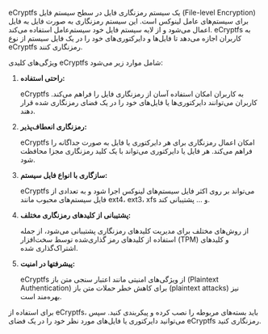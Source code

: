 eCryptfs یک سیستم رمزنگاری فایل در سطح سیستم فایل (File-level Encryption) برای سیستم‌های عامل لینوکس است. این سیستم رمزنگاری به صورت فایل به فایل اعمال می‌شود و از لایه سیستم فایل خود سیستم‌عامل استفاده می‌کند. eCryptfs به کاربران اجازه می‌دهد تا فایل‌ها و دایرکتوری‌های خود را در یک فایل سیستم از نوع eCryptfs رمزنگاری کنند.

ویژگی‌های کلیدی eCryptfs شامل موارد زیر می‌شود:

1. **راحتی استفاده:**

   
   eCryptfs به کاربران امکان استفاده آسان از رمزنگاری فایل را فراهم می‌کند. کاربران می‌توانند دایرکتوری‌ها یا فایل‌های خود را در یک فضای رمزنگاری شده قرار دهند.

3. **رمزنگاری انعطاف‌پذیر:**

   
   eCryptfs امکان اعمال رمزنگاری برای هر دایرکتوری یا فایل به صورت جداگانه را فراهم می‌کند. هر فایل یا دایرکتوری می‌تواند با یک کلید رمزنگاری مجزا محافظت شود.

5. **سازگاری با انواع فایل سیستم:**

   
   eCryptfs می‌تواند بر روی اکثر فایل سیستم‌های لینوکس اجرا شود و به تعدادی از فایل سیستم‌های محبوب مانند ext4، ext3، xfs و ... پشتیبانی کند.

7. **پشتیبانی از کلیدهای رمزنگاری مختلف:**

   
   از روش‌های مختلف برای مدیریت کلیدهای رمزنگاری پشتیبانی می‌شود، از جمله استفاده از کلیدهای رمز گذاری‌شده توسط سخت‌افزار (TPM) و کلیدهای اشتراک‌گذاری شده.

9. **پیشرفتها در امنیت:**

    
   eCryptfs از ویژگی‌های امنیتی مانند اعتبار سنجی متن باز (Plaintext Authentication) برای کاهش خطر حملات متن باز (plaintext attacks) نیز بهره‌مند است.

برای استفاده از eCryptfs، باید بسته‌های مربوطه را نصب کرده و پیکربندی کنید. سپس می‌توانید دایرکتوری یا فایل‌های مورد نظر خود را در یک فضای eCryptfs رمزنگاری کنید.
